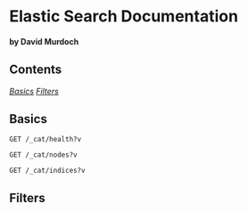 # Elastic Search Documentation

#### by David Murdoch

## Contents

*[Basics](https://github.com/dsm23/elastic#basics)*
*[Filters](https://github.com/dsm23/elastic#filters)*

## Basics

`GET /_cat/health?v`

`GET /_cat/nodes?v`

`GET /_cat/indices?v`

## Filters